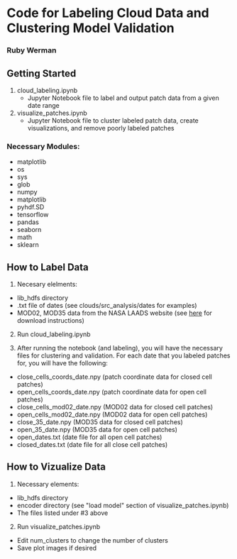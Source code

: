 # Code for Labeling Cloud Data and Clustering Model Validation

### Ruby Werman

## Getting Started
1. cloud_labeling.ipynb
	* Jupyter Notebook file to label and output patch data from a given date range
2. visualize_patches.ipynb
	* Jupyter Notebook file to cluster labeled patch data, create visualizations, and remove poorly labeled patches

### Necessary Modules:

* matplotlib
* os
* sys
* glob
* numpy
* matplotlib
* pyhdf.SD
* tensorflow
* pandas
* seaborn
* math
* sklearn

## How to Label Data

1. Necesary elelments:
  * lib_hdfs directory
  * .txt file of dates (see clouds/src_analysis/dates for examples)
  * MOD02, MOD35 data from the NASA LAADS website (see [here](https://github.com/RDCEP/clouds/tree/mod021KM/src_analysis/combined) for download instructions)

2. Run cloud_labeling.ipynb

3. After running the notebook (and labeling), you will have the necessary files for clustering and validation. For each date that you labeled patches for, you will have the following:
  * close_cells_coords_date.npy (patch coordinate data for closed cell patches)
  * open_cells_coords_date.npy (patch coordinate data for open cell patches)
  * close_cells_mod02_date.npy (MOD02 data for closed cell patches)
  * open_cells_mod02_date.npy (MOD02 data for open cell patches)
  * close_35_date.npy (MOD35 data for closed cell patches)
  * open_35_date.npy (MOD35 data for open cell patches)
  * open_dates.txt (date file for all open cell patches)
  * closed_dates.txt (date file for all close cell patches)
  
## How to Vizualize Data

1. Necessary elements:
  * lib_hdfs directory
  * encoder directory (see "load model" section of visualize_patches.ipynb)
  * The files listed under #3 above 
  
2. Run visualize_patches.ipynb
  * Edit num_clusters to change the number of clusters
  * Save plot images if desired

